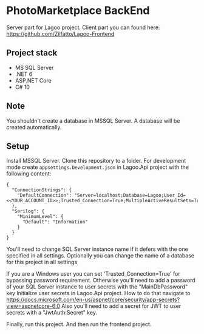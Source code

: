 # PhotoMarketplace BackEnd
Server part for Lagoo project.
Client part you can found here: https://github.com/Zilfatto/Lagoo-Frontend
## Project stack
* MS SQL Server
* .NET 6
* ASP.NET Core
* C# 10
## Note
You shouldn't create a database in MSSQL Server. A database will be created automatically.
## Setup
Install MSSQL Server.
Clone this repository to a folder.
For development mode create `appsettings.Development.json` in Lagoo.Api project with the following content:
```
{
  "ConnectionStrings": {
    "DefaultConnection": "Server=localhost;Database=Lagoo;User Id=<<YOUR_ACCOUNT_ID>>;Trusted_Connection=True;MultipleActiveResultSets=True;"
  },
  "Serilog": {
    "MinimumLevel": {
      "Default": "Information"
    }
  }
}
```
You'll need to change SQL Server instance name if it defers with the one specified in all settings.
Optionally you can change the name of a database for this project in all settings

If you are a Windows user you can set 'Trusted_Connection=True' for bypassing password requirement.
Otherwise you'll need to add a password of your SQL Server instance to user secrets with the "MainDbPassword" key
Initialize user secrets in Lagoo.Api project.
How to do that navigate to https://docs.microsoft.com/en-us/aspnet/core/security/app-secrets?view=aspnetcore-6.0
Also you'll need to add a secret for JWT to user secrets with a "JwtAuth:Secret" key.

Finally, run this project.
And then run the frontend project.